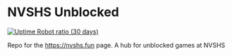 # NVSHS Unblocked

[![Uptime Robot ratio (30 days)](https://img.shields.io/uptimerobot/ratio/m792992486-89cef1b7679589f8ef6ae75f?style=for-the-badge)](https://stats.uptimerobot.com/kKgzyfkzw7)

Repo for the https://nvshs.fun page.
A hub for unblocked games at NVSHS
